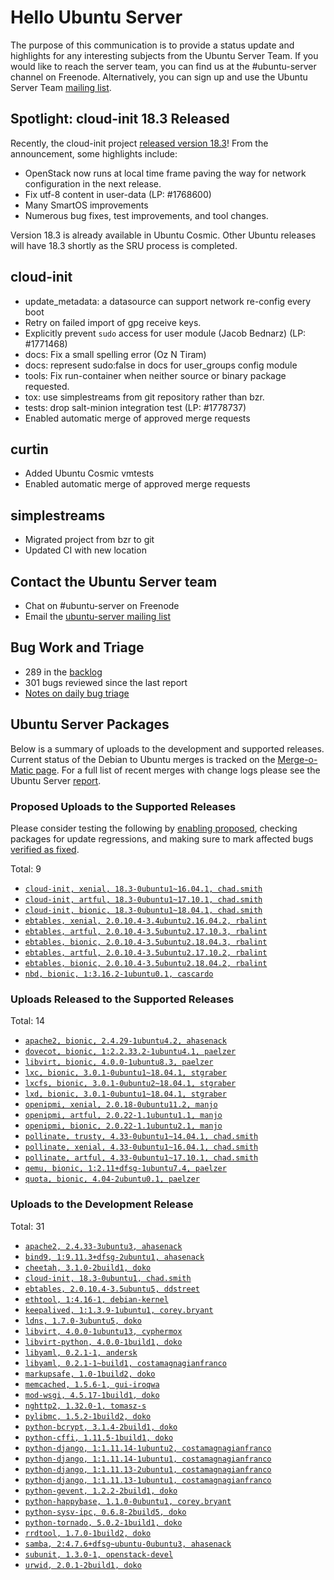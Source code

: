 # Hello Ubuntu Server

The purpose of this communication is to provide a status update and
highlights for any interesting subjects from the Ubuntu Server Team. If
you would like to reach the server team, you can find us at
the #ubuntu-server channel on Freenode. Alternatively, you can sign up
and use the Ubuntu Server Team [mailing list](https://lists.ubuntu.com/mailman/listinfo/ubuntu-server).

## Spotlight: cloud-init 18.3 Released

Recently, the cloud-init project [released version 18.3](https://lists.launchpad.net/cloud-init/msg00164.html)! From the announcement, some highlights include:

- OpenStack now runs at local time frame paving the way for network configuration in the next release.
- Fix utf-8 content in user-data (LP: #1768600)
- Many SmartOS improvements
- Numerous bug fixes, test improvements, and tool changes.

Version 18.3 is already available in Ubuntu Cosmic. Other Ubuntu releases will have 18.3 shortly as the SRU process is completed.

## cloud-init

- update_metadata: a datasource can support network re-config every boot
- Retry on failed import of gpg receive keys.
- Explicitly prevent `sudo` access for user module (Jacob Bednarz) (LP: #1771468)
- docs: Fix a small spelling error (Oz N Tiram)
- docs: represent sudo:false in docs for user_groups config module
- tools: Fix run-container when neither source or binary package requested.
- tox: use simplestreams from git repository rather than bzr.
- tests: drop salt-minion integration test (LP: #1778737)
- Enabled automatic merge of approved merge requests

## curtin

- Added Ubuntu Cosmic vmtests
- Enabled automatic merge of approved merge requests

## simplestreams

- Migrated project from bzr to git
- Updated CI with new location

## Contact the Ubuntu Server team

- Chat on #ubuntu-server on Freenode
- Email the [ubuntu-server mailing list](https://lists.ubuntu.com/mailman/listinfo/ubuntu-server)

## Bug Work and Triage

- 289 in the [backlog]('https://bugs.launchpad.net/~ubuntu-server/+subscribedbugs)
- 301 bugs reviewed since the last report
- [Notes on daily bug triage](https://wiki.ubuntu.com/ServerTeam/KnowledgeBase#Bug_Triage)

## Ubuntu Server Packages

Below is a summary of uploads to the development and supported
releases. Current status of the Debian to Ubuntu merges is tracked on
the [Merge-o-Matic page](https://merges.ubuntu.com/main.html). For a
full list of recent merges with change logs please see the Ubuntu
Server [report](http://reqorts.qa.ubuntu.com/reports/ubuntu-server/merges.html).

### Proposed Uploads to the Supported Releases

Please consider testing the following by [enabling proposed](https://wiki.ubuntu.com/Testing/EnableProposed), checking packages for update regressions, and making sure to mark affected bugs [verified as fixed](https://wiki.ubuntu.com/StableReleaseUpdates#Verification).

Total: 9

- [`cloud-init, xenial, 18.3-0ubuntu1~16.04.1, chad.smith`](https://launchpad.net/ubuntu/+source/cloud-init/18.3-0ubuntu1~16.04.1)
- [`cloud-init, artful, 18.3-0ubuntu1~17.10.1, chad.smith`](https://launchpad.net/ubuntu/+source/cloud-init/18.3-0ubuntu1~17.10.1)
- [`cloud-init, bionic, 18.3-0ubuntu1~18.04.1, chad.smith`](https://launchpad.net/ubuntu/+source/cloud-init/18.3-0ubuntu1~18.04.1)
- [`ebtables, xenial, 2.0.10.4-3.4ubuntu2.16.04.2, rbalint`](https://launchpad.net/ubuntu/+source/ebtables/2.0.10.4-3.4ubuntu2.16.04.2)
- [`ebtables, artful, 2.0.10.4-3.5ubuntu2.17.10.3, rbalint`](https://launchpad.net/ubuntu/+source/ebtables/2.0.10.4-3.5ubuntu2.17.10.3)
- [`ebtables, bionic, 2.0.10.4-3.5ubuntu2.18.04.3, rbalint`](https://launchpad.net/ubuntu/+source/ebtables/2.0.10.4-3.5ubuntu2.18.04.3)
- [`ebtables, artful, 2.0.10.4-3.5ubuntu2.17.10.2, rbalint`](https://launchpad.net/ubuntu/+source/ebtables/2.0.10.4-3.5ubuntu2.17.10.2)
- [`ebtables, bionic, 2.0.10.4-3.5ubuntu2.18.04.2, rbalint`](https://launchpad.net/ubuntu/+source/ebtables/2.0.10.4-3.5ubuntu2.18.04.2)
- [`nbd, bionic, 1:3.16.2-1ubuntu0.1, cascardo`](https://launchpad.net/ubuntu/+source/nbd/1:3.16.2-1ubuntu0.1)

### Uploads Released to the Supported Releases

Total: 14

- [`apache2, bionic, 2.4.29-1ubuntu4.2, ahasenack`](https://launchpad.net/ubuntu/+source/apache2/2.4.29-1ubuntu4.2)
- [`dovecot, bionic, 1:2.2.33.2-1ubuntu4.1, paelzer`](https://launchpad.net/ubuntu/+source/dovecot/1:2.2.33.2-1ubuntu4.1)
- [`libvirt, bionic, 4.0.0-1ubuntu8.3, paelzer`](https://launchpad.net/ubuntu/+source/libvirt/4.0.0-1ubuntu8.3)
- [`lxc, bionic, 3.0.1-0ubuntu1~18.04.1, stgraber`](https://launchpad.net/ubuntu/+source/lxc/3.0.1-0ubuntu1~18.04.1)
- [`lxcfs, bionic, 3.0.1-0ubuntu2~18.04.1, stgraber`](https://launchpad.net/ubuntu/+source/lxcfs/3.0.1-0ubuntu2~18.04.1)
- [`lxd, bionic, 3.0.1-0ubuntu1~18.04.1, stgraber`](https://launchpad.net/ubuntu/+source/lxd/3.0.1-0ubuntu1~18.04.1)
- [`openipmi, xenial, 2.0.18-0ubuntu11.2, manjo`](https://launchpad.net/ubuntu/+source/openipmi/2.0.18-0ubuntu11.2)
- [`openipmi, artful, 2.0.22-1.1ubuntu1.1, manjo`](https://launchpad.net/ubuntu/+source/openipmi/2.0.22-1.1ubuntu1.1)
- [`openipmi, bionic, 2.0.22-1.1ubuntu2.1, manjo`](https://launchpad.net/ubuntu/+source/openipmi/2.0.22-1.1ubuntu2.1)
- [`pollinate, trusty, 4.33-0ubuntu1~14.04.1, chad.smith`](https://launchpad.net/ubuntu/+source/pollinate/4.33-0ubuntu1~14.04.1)
- [`pollinate, xenial, 4.33-0ubuntu1~16.04.1, chad.smith`](https://launchpad.net/ubuntu/+source/pollinate/4.33-0ubuntu1~16.04.1)
- [`pollinate, artful, 4.33-0ubuntu1~17.10.1, chad.smith`](https://launchpad.net/ubuntu/+source/pollinate/4.33-0ubuntu1~17.10.1)
- [`qemu, bionic, 1:2.11+dfsg-1ubuntu7.4, paelzer`](https://launchpad.net/ubuntu/+source/qemu/1:2.11+dfsg-1ubuntu7.4)
- [`quota, bionic, 4.04-2ubuntu0.1, paelzer`](https://launchpad.net/ubuntu/+source/quota/4.04-2ubuntu0.1)

### Uploads to the Development Release

Total: 31

- [`apache2, 2.4.33-3ubuntu3, ahasenack`](https://launchpad.net/ubuntu/+source/apache2/2.4.33-3ubuntu3)
- [`bind9, 1:9.11.3+dfsg-2ubuntu1, ahasenack`](https://launchpad.net/ubuntu/+source/bind9/1:9.11.3+dfsg-2ubuntu1)
- [`cheetah, 3.1.0-2build1, doko`](https://launchpad.net/ubuntu/+source/cheetah/3.1.0-2build1)
- [`cloud-init, 18.3-0ubuntu1, chad.smith`](https://launchpad.net/ubuntu/+source/cloud-init/18.3-0ubuntu1)
- [`ebtables, 2.0.10.4-3.5ubuntu5, ddstreet`](https://launchpad.net/ubuntu/+source/ebtables/2.0.10.4-3.5ubuntu5)
- [`ethtool, 1:4.16-1, debian-kernel`](https://launchpad.net/ubuntu/+source/ethtool/1:4.16-1)
- [`keepalived, 1:1.3.9-1ubuntu1, corey.bryant`](https://launchpad.net/ubuntu/+source/keepalived/1:1.3.9-1ubuntu1)
- [`ldns, 1.7.0-3ubuntu5, doko`](https://launchpad.net/ubuntu/+source/ldns/1.7.0-3ubuntu5)
- [`libvirt, 4.0.0-1ubuntu13, cyphermox`](https://launchpad.net/ubuntu/+source/libvirt/4.0.0-1ubuntu13)
- [`libvirt-python, 4.0.0-1build1, doko`](https://launchpad.net/ubuntu/+source/libvirt-python/4.0.0-1build1)
- [`libyaml, 0.2.1-1, andersk`](https://launchpad.net/ubuntu/+source/libyaml/0.2.1-1)
- [`libyaml, 0.2.1-1~build1, costamagnagianfranco`](https://launchpad.net/ubuntu/+source/libyaml/0.2.1-1~build1)
- [`markupsafe, 1.0-1build2, doko`](https://launchpad.net/ubuntu/+source/markupsafe/1.0-1build2)
- [`memcached, 1.5.6-1, gui-iroqwa`](https://launchpad.net/ubuntu/+source/memcached/1.5.6-1)
- [`mod-wsgi, 4.5.17-1build1, doko`](https://launchpad.net/ubuntu/+source/mod-wsgi/4.5.17-1build1)
- [`nghttp2, 1.32.0-1, tomasz-s`](https://launchpad.net/ubuntu/+source/nghttp2/1.32.0-1)
- [`pylibmc, 1.5.2-1build2, doko`](https://launchpad.net/ubuntu/+source/pylibmc/1.5.2-1build2)
- [`python-bcrypt, 3.1.4-2build1, doko`](https://launchpad.net/ubuntu/+source/python-bcrypt/3.1.4-2build1)
- [`python-cffi, 1.11.5-1build1, doko`](https://launchpad.net/ubuntu/+source/python-cffi/1.11.5-1build1)
- [`python-django, 1:1.11.14-1ubuntu2, costamagnagianfranco`](https://launchpad.net/ubuntu/+source/python-django/1:1.11.14-1ubuntu2)
- [`python-django, 1:1.11.14-1ubuntu1, costamagnagianfranco`](https://launchpad.net/ubuntu/+source/python-django/1:1.11.14-1ubuntu1)
- [`python-django, 1:1.11.13-2ubuntu1, costamagnagianfranco`](https://launchpad.net/ubuntu/+source/python-django/1:1.11.13-2ubuntu1)
- [`python-django, 1:1.11.13-1ubuntu1, costamagnagianfranco`](https://launchpad.net/ubuntu/+source/python-django/1:1.11.13-1ubuntu1)
- [`python-gevent, 1.2.2-2build1, doko`](https://launchpad.net/ubuntu/+source/python-gevent/1.2.2-2build1)
- [`python-happybase, 1.1.0-0ubuntu1, corey.bryant`](https://launchpad.net/ubuntu/+source/python-happybase/1.1.0-0ubuntu1)
- [`python-sysv-ipc, 0.6.8-2build5, doko`](https://launchpad.net/ubuntu/+source/python-sysv-ipc/0.6.8-2build5)
- [`python-tornado, 5.0.2-1build1, doko`](https://launchpad.net/ubuntu/+source/python-tornado/5.0.2-1build1)
- [`rrdtool, 1.7.0-1build2, doko`](https://launchpad.net/ubuntu/+source/rrdtool/1.7.0-1build2)
- [`samba, 2:4.7.6+dfsg~ubuntu-0ubuntu3, ahasenack`](https://launchpad.net/ubuntu/+source/samba/2:4.7.6+dfsg~ubuntu-0ubuntu3)
- [`subunit, 1.3.0-1, openstack-devel`](https://launchpad.net/ubuntu/+source/subunit/1.3.0-1)
- [`urwid, 2.0.1-2build1, doko`](https://launchpad.net/ubuntu/+source/urwid/2.0.1-2build1)
